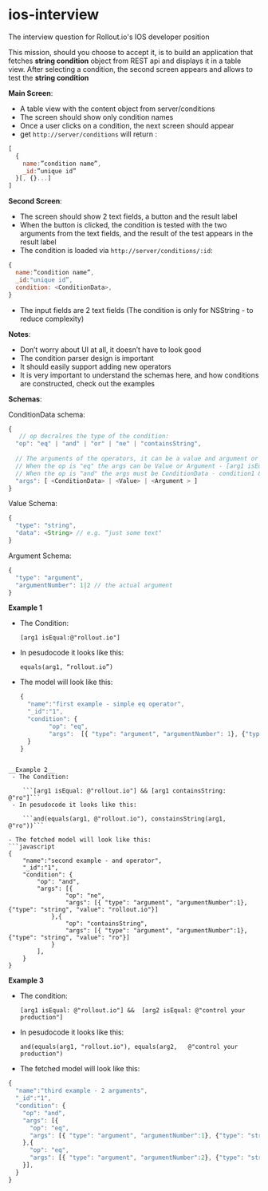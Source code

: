 # ios-interview
The interview question for Rollout.io's IOS developer position

This mission, should you choose to accept it, is to build an application that fetches __string condition__ object from REST api and displays it in a table view. 
After selecting a condition, the second screen appears and allows to test the __string condition__

__Main Screen__: 
- A table view with the content object from server/conditions
- The screen should show only condition names
- Once a user clicks on a condition, the next screen should appear 
- get `http://server/conditions`  will return : 
```javascript 
[ 
  {
    name:”condition name”,
    _id:”unique id”
  }[, {}...]
]
```

__Second  Screen__:
- The screen should show 2 text fields, a button and the result label
- When the button is clicked, the condition is tested with the two arguments from the text fields, and the result of the test appears in the result label
- The condition is loaded via `http://server/conditions/:id`:
```javascript 
{ 
  name:”condition name”, 
  _id:"unique id”, 
  condition: <ConditionData>, 
} 
```
- The input fields are 2 text fields (The condition is only for NSString - to reduce complexity) 

__Notes__:
- Don’t worry about UI at all, it doesn’t have to look good
- The condition parser design is important
- It should easily support adding new operators
- It is very important to understand the schemas here, and how conditions are constructed, check out the examples 


__Schemas__:

ConditionData schema:
```javascript
{ 
   // op decralres the type of the condition:
  "op": "eq" | "and" | "or" | "ne" | "containsString",
  
  // The arguments of the operators, it can be a value and argument or another condition depending on the op
  // When the op is "eq" the args can be Value or Argument - [arg1 isEqual @"something"] 
  // When the op is "and" the args must be ConditionData - condition1 && condition2 && condition3
  "args": [ <ConditionData> | <Value> | <Argument > ] 
}
```
      

Value Schema:
```javascript
{
  "type": "string",
  "data": <String> // e.g. “just some text"
}
```

Argument Schema:
```javascript
{
  "type": "argument",
  "argumentNumber": 1|2 // the actual argument 
}
```

__Example 1__
 - The Condition:
	
	```[arg1 isEqual:@"rollout.io"]```
 - In pesudocode it looks like this:

	 ```equals(arg1, “rollout.io”)```
 - The model will look like this:

	```javascript
	{ 
	  "name":"first example - simple eq operator",
  	  "_id":"1", 
  	  "condition": {
    	    "op": "eq", 
    	    "args":  [{ "type": "argument", "argumentNumber": 1}, {"type": "string", "value": "rollout.io"}]
  	  }
	}
``` 
 
__Example 2__
 - The Condition:
	
	```[arg1 isEqual: @"rollout.io"] && [arg1 containsString: @"ro"]```
 - In pesudocode it looks like this:
	
	```and(equals(arg1, @"rollout.io"), constainsString(arg1, @"ro"))```
 
- The fetched model will look like this:
```javascript
{ 
	"name":"second example - and operator", 
	"_id":"1", 
	"condition": {
		"op": "and",
		"args": [{
				"op": "ne",
				"args": [{ "type": "argument", "argumentNumber":1}, {"type": "string", "value": "rollout.io"}]
			},{
				"op": "containsString",
				"args": [{ "type": "argument", "argumentNumber":1}, {"type": "string", "value": "ro"}]
			}
		],
	}
}
``` 
 
__Example 3__
 - The condition:

	```[arg1 isEqual: @"rollout.io"] &&  [arg2 isEqual: @"control your production"]``` 
 - In pesudocode it looks like this:
	
	```and(equals(arg1, "rollout.io"), equals(arg2,   @"control your production")``` 
 
- The fetched model will look like this:
```javascript
{ 
  "name":"third example - 2 arguments", 
  "_id":"1", 
  "condition": {
    "op": "and", 
    "args": [{
      "op": "eq",
      "args": [{ "type": "argument", "argumentNumber":1}, {"type": "string", "value": "rollout.io"}]
    },{
      "op": "eq",
      "args": [{ "type": "argument", "argumentNumber":2}, {"type": "string", "value": "control your production"}]
    }],
  }
}
```
